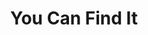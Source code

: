 ---
layout: song
redirect_from: /Home/Song/28
id: 28
title: You Can Find It
artist: Tryhardninja & Kraedt
genre: Future Bass
image: You Can Find It.jpg
buy-able: true
downloadable: false
yt-id: dNo5EqVfaiA
itunes: https://itunes.apple.com/us/album/you-can-find-it-single/id1204587589
beatport:
gplay: https://play.google.com/store/music/album/Kraedt_You_Can_Find_It?id=Bkecm5aazxryvic53jl46x6nk5i
amazon: https://goo.gl/e0r7D2
license: 5
---